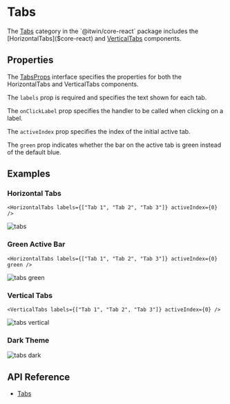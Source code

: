 # Tabs

The [Tabs]($core-react:Tabs) category in the `@itwin/core-react` package includes
the [HorizontalTabs]($core-react) and [VerticalTabs]($core-react) components.

## Properties

The [TabsProps]($core-react) interface specifies the properties for both the
HorizontalTabs and VerticalTabs components.

The `labels` prop is required and specifies the text shown for each tab.

The `onClickLabel` prop specifies the handler to be called when clicking on a label.

The `activeIndex` prop specifies the index of the initial active tab.

The `green` prop indicates whether the bar on the active tab is green instead of the default blue.

## Examples

### Horizontal Tabs

```tsx
<HorizontalTabs labels={["Tab 1", "Tab 2", "Tab 3"]} activeIndex={0} />
```

![tabs](./images/Tabs.png "Horizontal Tabs")

### Green Active Bar

```tsx
<HorizontalTabs labels={["Tab 1", "Tab 2", "Tab 3"]} activeIndex={0} green />
```

![tabs green](./images/TabsGreen.png "Horizontal Tabs with Green Bar")

### Vertical Tabs

```tsx
<VerticalTabs labels={["Tab 1", "Tab 2", "Tab 3"]} activeIndex={0} />
```

![tabs vertical](./images/VerticalTabs.png "Vertical Tabs")

### Dark Theme

![tabs dark](./images/TabsDark.png "Tabs in Dark Theme")

## API Reference

- [Tabs]($core-react:Tabs)
